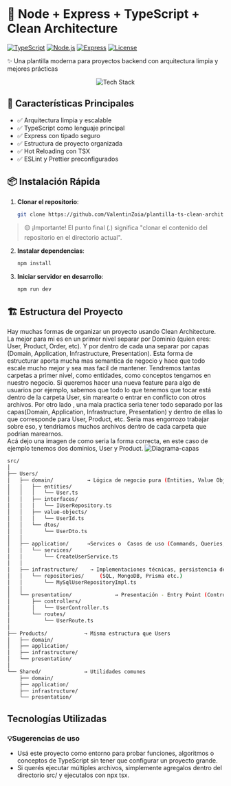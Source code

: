 # 🌟 Node + Express + TypeScript + Clean Architecture 

[![TypeScript](https://img.shields.io/badge/TypeScript-4.0+-3178C6?logo=typescript&logoColor=white)](https://www.typescriptlang.org/)
[![Node.js](https://img.shields.io/badge/Node.js-18+-339933?logo=node.js&logoColor=white)](https://nodejs.org/)
[![Express](https://img.shields.io/badge/Express-4.x-000000?logo=express&logoColor=white)](https://expressjs.com/)
[![License](https://img.shields.io/badge/License-MIT-blue.svg)](https://opensource.org/licenses/MIT)

✨ Una plantilla moderna para proyectos backend con arquitectura limpia y mejores prácticas

<div align="center">
  <img src="https://skillicons.dev/icons?i=ts,nodejs,express,git,vscode,github" alt="Tech Stack" />
</div>

## 🚀 Características Principales

- ✅ Arquitectura limpia y escalable
- ✅ TypeScript como lenguaje principal
- ✅ Express con tipado seguro
- ✅ Estructura de proyecto organizada
- ✅ Hot Reloading con TSX
- ✅ ESLint y Prettier preconfigurados

## 📦 Instalación Rápida


1. **Clonar el repositorio**:
   ```bash
   git clone https://github.com/ValentinZoia/plantilla-ts-clean-architecture.git .

   ```
> 🟡 ¡Importante! El punto final (.) significa "clonar el contenido del repositorio en el directorio actual".

2. **Instalar dependencias**:
   ```bash
   npm install

   ```


2. **Iniciar servidor en desarrollo**:
   ```bash
   npm run dev

   ```

## 🏗 Estructura del Proyecto
Hay muchas formas de organizar un proyecto usando Clean Architecture. La mejor para mi es en un primer nivel separar por Dominio (quien eres: User, Product, Order, etc). Y por dentro de cada una separar por capas (Domain, Application, Infrastructure, Presentation). Esta forma de estructurar aporta mucha mas semantica de negocio y hace que todo escale mucho mejor y sea mas facil de mantener. Tendremos tantas carpetas a primer nivel, como entidades, como conceptos tengamos en nuestro negocio. Si queremos hacer una nueva feature para algo de usuarios por ejemplo, sabemos que todo lo que tenemos que tocar está dentro de la carpeta User, sin marearte o entrar en conflicto con otros archivos. Por otro lado , una mala practica seria tener todo separado por las capas(Domain, Application, Infrastructure, Presentation) y dentro de ellas lo que corresponde para User, Product, etc. Seria mas engorrozo trabajar sobre eso, y tendriamos muchos archivos dentro de cada carpeta que podrian marearnos.<br>
Acá dejo una imagen de como seria la forma correcta, en este caso de ejemplo tenemos dos dominios, User y Product.
![Diagrama-capas](https://i.imgur.com/LCeSxUK.jpeg)
<br>
```bash
src/
│
├── Users/
│   ├── domain/           → Lógica de negocio pura (Entities, Value Objects, Interfaces, DTOs)
│   │   ├── entities/
│   │   │   └── User.ts
│   │   ├── interfaces/
│   │   │   └── IUserRepository.ts
│   │   ├── value-objects/
│   │   │   └── UserId.ts
│   │   └── dtos/
│   │       └── UserDto.ts 
│   │
│   ├── application/      →Services o  Casos de uso (Commands, Queries, Use Cases)
│   │   └── services/
│   │       └── CreateUserService.ts
│   │
│   ├── infrastructure/    → Implementaciones técnicas, persistencia de datos (DB, APIs externas)
│   │   └── repositories/     (SQL, MongoDB, Prisma etc.)
│   │       └── MySqlUserRepositoryImpl.ts 
│   │
│   └── presentation/              → Presentación - Entry Point (Controllers, Routes)
│       ├── controllers/
│       │   └── UserController.ts
│       └── routes/
│           └── UserRoute.ts
│
├── Products/            → Misma estructura que Users
│   ├── domain/
│   ├── application/
│   ├── infrastructure/
│   └── presentation/
│
└── Shared/              → Utilidades comunes
    ├── domain/
    ├── application/
    ├── infrastructure/
    └── presentation/

   ```


## Tecnologías Utilizadas
### 💡Sugerencias de uso
- Usá este proyecto como entorno para probar funciones, algoritmos o conceptos de TypeScript sin tener que configurar un proyecto grande.
- Si querés ejecutar múltiples archivos, simplemente agregalos dentro del directorio src/ y ejecutalos con npx tsx.

